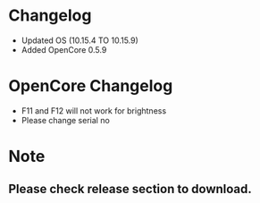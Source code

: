 
# Changelog
  - Updated OS (10.15.4 TO 10.15.9)
  - Added OpenCore 0.5.9

# OpenCore Changelog
  - F11 and F12 will not work for brightness
  - Please change serial no


# Note
  ## Please check release section to download.